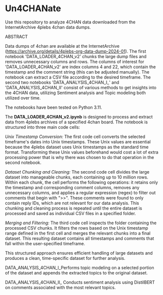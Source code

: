 # Un4CHANate
Use this repository to analyze 4CHAN data downloaded from the InternetArchive 4plebs 4chan data dumps. 

ABSTRACT

Data dumps of 4chan are available at the InternetArchive (https://archive.org/details/4plebs-org-data-dump-2024-01). The first notebook 'DATA_LOADER_4CHAN_v2' chunks the large dump files and removes unnecessary columns and rows. The columns of interest for 'DATA_LOADER_4CHAN_v2' are index columns 4 and 22, which contain the timestamp and the comment string (this can be adjusted manually). The notebook can extract a CSV file according to the desired timeframe. The second two notebooks 'DATA_ANALYSIS_4CHAN_I_' and 'DATA_ANALYSIS_4CHAN_II' consist of various methods to get insights into the 4CHAN data, utilizing Sentiment analysis and Topic modeling both utilized over time. 

The notebooks have been tested on Python 3.11. 


The **DATA_LOADER_4CHAN_v2.ipynb** is designed to process and extract data from 4plebs archives of a specified 4chan board. The notebook is structured into three main code cells:

*Unix Timestamp Conversion:* The first code cell converts the selected timeframe's dates into Unix timestamps. These Unix values are essential because the 4plebs dataset uses Unix timestamps as the standard time format. Transforming these Unix values beforehand would cost a lot of extra processing power that is why there was chosen to do that operation in the second notebook.

*Dataset Chunking and Cleaning:* The second code cell divides the large dataset into manageable chunks, each containing up to 10 million rows. Within each chunk, the cell performs the following operations: it retains only the timestamp and corresponding comment columns, removes any unnecessary columns, and applies a regular expression (regex) to filter out comments that begin with ">>". These comments were found to only contain reply IDs, which are not relevant for our data analysis. This chunking and cleaning process is repeated until the entire dataset is processed and saved as individual CSV files in a specified folder.

*Merging and Filtering:* The third code cell inspects the folder containing the processed CSV chunks. It filters the rows based on the Unix timestamp range defined in the first cell and merges the relevant chunks into a final dataset. This resulting dataset contains all timestamps and comments that fall within the user-specified timeframe.

This structured approach ensures efficient handling of large datasets and produces a clean, time-specific dataset for further analysis.

DATA_ANALYSIS_4CHAN_I_Performs topic modeling on a selected portion of the dataset and appends the extracted topics to the original dataset.

DATA_ANALYSIS_4CHAN_II_ Conducts sentiment analysis using DistilBERT on comments associated with the most relevant topics.

